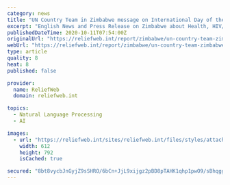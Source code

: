 ```yaml
---
category: news
title: "UN Country Team in Zimbabwe message on International Day of the Girl Child “My Voice, Our Equal Future”"
excerpt: "English News and Press Release on Zimbabwe about Health, HIV/Aids, Epidemic and more; published on 11 Oct 2020 by UNCT Zimbabwe"
publishedDateTime: 2020-10-11T07:54:00Z
originalUrl: "https://reliefweb.int/report/zimbabwe/un-country-team-zimbabwe-message-international-day-girl-child-my-voice-our-equal"
webUrl: "https://reliefweb.int/report/zimbabwe/un-country-team-zimbabwe-message-international-day-girl-child-my-voice-our-equal"
type: article
quality: 8
heat: 8
published: false

provider:
  name: ReliefWeb
  domain: reliefweb.int

topics:
  - Natural Language Processing
  - AI

images:
  - url: "https://reliefweb.int/sites/reliefweb.int/files/styles/attachment-large/public/resources-pdf-previews/1539010-UNCT-ZW%20message_InternationalDayoftheGirlChild-111020_FINAL.png?itok=pt8znM78"
    width: 612
    height: 792
    isCached: true

secured: "8bt8vycbJnGyjZ9sSHRO/6bCn+JjL9xijgz2pBD8pTAHK1qhp1pwO9/sBhqggre6tfccGftfMrkI9qNwG/H4BB9qvbFw24AEX51+1bx05u3VapypQhiM45O377IPr/FopwiiVxccFVSL3o2Tqdrx0emg1qgsVWqcEmN6YrzUt9nwKFX6oV4Sp8lTRImBPuh5inQTAsBLI4toQ13ciL7YVcCPe8wvijxlWcZoWHa4eaNNPJ8oYII2SZTOho2Bkm6vfUPpboWY7kSzVlOCUejouAhzzP0omCapB/LJbvRJhmDdZmwU9tft2mODHbWr/+Mw3NANhsVA281DM/W7OudBiCYyM+zXc978JY2yG+l9Ank=;7Rw6taw/Y2RRC3eDMkgzEw=="
---
```


